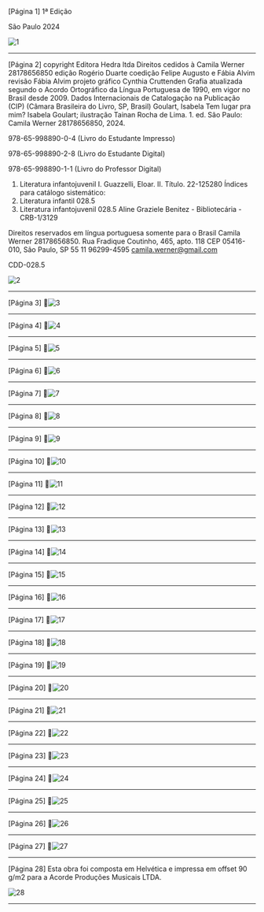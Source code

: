 [Página 1]
1ª Edição

São Paulo 2024

![1](./img/page_1-01.jpg)

---

[Página 2]
copyright Editora Hedra ltda
Direitos cedidos à Camila Werner 28178656850
edição Rogério Duarte
coedição Felipe Augusto e Fábia Alvim
revisão Fábia Alvim
projeto gráfico Cynthia Cruttenden
Grafia atualizada segundo o Acordo Ortográfico da Língua
Portuguesa de 1990, em vigor no Brasil desde 2009.
Dados Internacionais de Catalogação na Publicação (CIP)
(Câmara Brasileira do Livro, SP, Brasil)
Goulart, Isabela
Tem lugar pra mim? Isabela Goulart; ilustração Tainan Rocha
de Lima. 1. ed. São Paulo: Camila Werner 28178656850, 2024.
		
978-65-998890-0-4 (Livro do Estudante Impresso)
		
978-65-998890-2-8 (Livro do Estudante Digital)
		
978-65-998890-1-1 (Livro do Professor Digital)
		
		
1. Literatura infantojuvenil I. Guazzelli, Eloar.
II. Título.
22-125280
Índices para catálogo sistemático:
1. Literatura infantil 028.5
2. Literatura infantojuvenil 028.5
Aline Graziele Benitez - Bibliotecária - CRB-1/3129

Direitos reservados em língua
portuguesa somente para o Brasil
Camila Werner 28178656850.
Rua Fradique Coutinho, 465, apto. 118
CEP 05416-010, São Paulo, SP
55 11 96299-4595
camila.werner@gmail.com

CDD-028.5

![2](./img/page_2-01.jpg)

---

[Página 3]
![3](./img/page_3-01.jpg)

---

[Página 4]
![4](./img/page_4-01.jpg)

---

[Página 5]
![5](./img/page_5-01.jpg)

---

[Página 6]
![6](./img/page_6-01.jpg)

---

[Página 7]
![7](./img/page_7-01.jpg)

---

[Página 8]
![8](./img/page_8-01.jpg)

---

[Página 9]
![9](./img/page_9-01.jpg)

---

[Página 10]
![10](./img/page_10-01.jpg)

---

[Página 11]
![11](./img/page_11-01.jpg)

---

[Página 12]
![12](./img/page_12-01.jpg)

---

[Página 13]
![13](./img/page_13-01.jpg)

---

[Página 14]
![14](./img/page_14-01.jpg)

---

[Página 15]
![15](./img/page_15-01.jpg)

---

[Página 16]
![16](./img/page_16-01.jpg)

---

[Página 17]
![17](./img/page_17-01.jpg)

---

[Página 18]
![18](./img/page_18-01.jpg)

---

[Página 19]
![19](./img/page_19-01.jpg)

---

[Página 20]
![20](./img/page_20-01.jpg)

---

[Página 21]
![21](./img/page_21-01.jpg)

---

[Página 22]
![22](./img/page_22-01.jpg)

---

[Página 23]
![23](./img/page_23-01.jpg)

---

[Página 24]
![24](./img/page_24-01.jpg)

---

[Página 25]
![25](./img/page_25-01.jpg)

---

[Página 26]
![26](./img/page_26-01.jpg)

---

[Página 27]
![27](./img/page_27-01.jpg)

---

[Página 28]
Esta obra foi composta em Helvética
e impressa em offset 90 g/m2 para
a Acorde Produções Musicais LTDA.

![28](./img/page_28-01.jpg)

---

